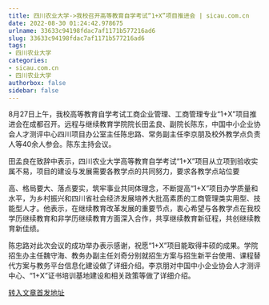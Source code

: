 ```yaml
---
title: 四川农业大学->我校召开高等教育自学考试“1+X”项目推进会 | sicau.com.cn
date: 2022-08-30 01:24:42.978675
urlname: 33633c94198fdac7af1171b577216ad6
slug: 33633c94198fdac7af1171b577216ad6
tags: 
- 四川农业大学
categories:
- sicau.com.cn
- 四川农业大学
authorbox: false
sidebar: false
---
```

8月27日上午，我校高等教育自学考试工商企业管理、工商管理专业“1+X”项目推进会在成都召开。远程与继续教育学院院长田孟良、副院长陈东，中国中小企业协会人才测评中心四川项目办公室主任陈忠路、常务副主任李京朋及校外教学点负责人等40余人参会。陈东主持会议。

田孟良在致辞中表示，四川农业大学高等教育自学考试“1+X”项目从立项到验收实属不易，项目的建设与发展需要各教学点的共同努力，要求各教学点站位要
<!--more-->
高、格局要大、落点要实，筑牢事业共同体理念，不断提高“1+X”项目办学质量和水平，为乡村振兴和四川省社会经济发展培养大批高素质的工商管理类实用型、技能型人才。他表示，在继续教育改革发展的重要节点，衷心希望与各教学点在我校学历继续教育和非学历继续教育方面深入合作，共享继续教育新征程，共创继续教育新佳绩。

陈忠路对此次会议的成功举办表示感谢，祝愿“1+X”项目能取得丰硕的成果。学院招生办主任魏守海、教务办副主任刘奇分别就招生方案与招生新平台使用、课程替代方案与教务平台信息化建设做了详细介绍。李京朋对中国中小企业协会人才测评中心、“1+X”证书培训基地建设和相关政策等做了详细介绍。



[转入文章首发地址](https://news.sicau.edu.cn/info/1078/69253.htm)